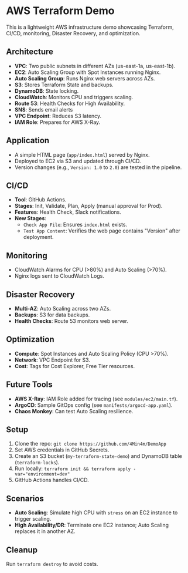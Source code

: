 # AWS Terraform Demo

This is a lightweight AWS infrastructure demo showcasing Terraform, CI/CD, monitoring, Disaster Recovery, and optimization.

## Architecture
- **VPC**: Two public subnets in different AZs (us-east-1a, us-east-1b).
- **EC2**: Auto Scaling Group with Spot Instances running Nginx.
- **Auto Scaling Group**: Runs Nginx web servers across AZs.
- **S3**: Stores Terraform State and backups.
- **DynamoDB**: State locking.
- **CloudWatch**: Monitors CPU and triggers scaling.
- **Route 53**: Health Checks for High Availability.
- **SNS**: Sends email alerts
- **VPC Endpoint**: Reduces S3 latency.
- **IAM Role**: Prepares for AWS X-Ray.

## Application
- A simple HTML page (`app/index.html`) served by Nginx.
- Deployed to EC2 via S3 and updated through CI/CD.
- Version changes (e.g., `Version: 1.0` to `2.0`) are tested in the pipeline.

## CI/CD
- **Tool**: GitHub Actions.
- **Stages**: Init, Validate, Plan, Apply (manual approval for Prod).
- **Features**: Health Check, Slack notifications.
- **New Stages**:
  - `Check App File`: Ensures `index.html` exists.
  - `Test App Content`: Verifies the web page contains "Version" after deployment.

## Monitoring
- CloudWatch Alarms for CPU (>80%) and Auto Scaling (>70%).
- Nginx logs sent to CloudWatch Logs.

## Disaster Recovery
- **Multi-AZ**: Auto Scaling across two AZs.
- **Backups**: S3 for data backups.
- **Health Checks**: Route 53 monitors web server.

## Optimization
- **Compute**: Spot Instances and Auto Scaling Policy (CPU >70%).
- **Network**: VPC Endpoint for S3.
- **Cost**: Tags for Cost Explorer, Free Tier resources.

## Future Tools
- **AWS X-Ray**: IAM Role added for tracing (see `modules/ec2/main.tf`).
- **ArgoCD**: Sample GitOps config (see `manifests/argocd-app.yaml`).
- **Chaos Monkey**: Can test Auto Scaling resilience.

## Setup
1. Clone the repo: `git clone https://github.com/4Min4m/DemoApp`
2. Set AWS credentials in GitHub Secrets.
3. Create an S3 bucket (`my-terraform-state-demo`) and DynamoDB table (`terraform-locks`).
4. Run locally: `terraform init && terraform apply -var="environment=dev"`
5. GitHub Actions handles CI/CD.

## Scenarios
- **Auto Scaling**: Simulate high CPU with `stress` on an EC2 instance to trigger scaling.
- **High Availability/DR**: Terminate one EC2 instance; Auto Scaling replaces it in another AZ.

## Cleanup
Run `terraform destroy` to avoid costs.
